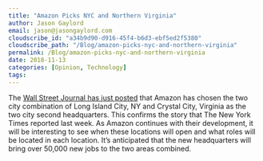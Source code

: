 ```yaml
---
title: "Amazon Picks NYC and Northern Virginia"
author: Jason Gaylord
email: jason@jasongaylord.com
cloudscribe_id: "a34b9d90-d916-45f4-b6d3-ebf5ed2f5380"
cloudscribe_path: "/Blog/amazon-picks-nyc-and-northern-virginia"
permalink: /Blog/amazon-picks-nyc-and-northern-virginia
date: 2018-11-13
categories: [Opinion, Technology]
tags: 
---
```


The [Wall Street Journal has just posted](https://jasong.us/2ODKTJV) that Amazon has chosen the two city combination of Long Island City, NY and Crystal City, Virginia as the two city second headquarters. This confirms the story that The New York Times reported last week. As Amazon continues with their development, it will be interesting to see when these locations will open and what roles will be located in each location. It’s anticipated that the new headquarters will bring over 50,000 new jobs to the two areas combined.
